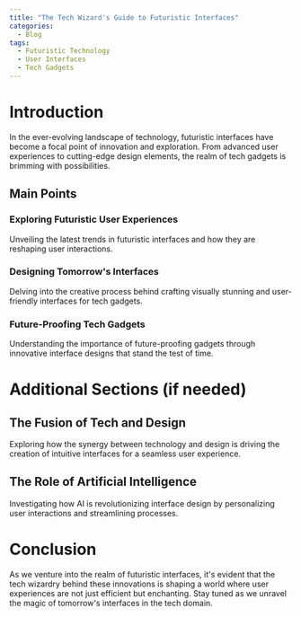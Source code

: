 ```yaml
---
title: "The Tech Wizard's Guide to Futuristic Interfaces"
categories:
  - Blog
tags:
  - Futuristic Technology
  - User Interfaces
  - Tech Gadgets
---
```


# Introduction
In the ever-evolving landscape of technology, futuristic interfaces have become a focal point of innovation and exploration. From advanced user experiences to cutting-edge design elements, the realm of tech gadgets is brimming with possibilities.

## Main Points
### Exploring Futuristic User Experiences
Unveiling the latest trends in futuristic interfaces and how they are reshaping user interactions.

### Designing Tomorrow's Interfaces
Delving into the creative process behind crafting visually stunning and user-friendly interfaces for tech gadgets.

### Future-Proofing Tech Gadgets
Understanding the importance of future-proofing gadgets through innovative interface designs that stand the test of time.

# Additional Sections (if needed)
## The Fusion of Tech and Design
Exploring how the synergy between technology and design is driving the creation of intuitive interfaces for a seamless user experience.

## The Role of Artificial Intelligence
Investigating how AI is revolutionizing interface design by personalizing user interactions and streamlining processes.

# Conclusion
As we venture into the realm of futuristic interfaces, it's evident that the tech wizardry behind these innovations is shaping a world where user experiences are not just efficient but enchanting. Stay tuned as we unravel the magic of tomorrow's interfaces in the tech domain.